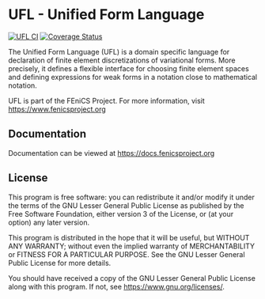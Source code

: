 # UFL - Unified Form Language

[![UFL CI](https://github.com/FEniCS/ufl/workflows/UFL%20CI/badge.svg)](https://github.com/FEniCS/ufl/workflows/UFL%20CI)
[![Coverage Status](https://coveralls.io/repos/github/FEniCS/ufl/badge.svg?branch=master)](https://coveralls.io/github/FEniCS/ufl?branch=master)

The Unified Form Language (UFL) is a domain specific language for
declaration of finite element discretizations of variational forms. More
precisely, it defines a flexible interface for choosing finite element
spaces and defining expressions for weak forms in a notation close to
mathematical notation.

UFL is part of the FEniCS Project. For more information, visit
https://www.fenicsproject.org

## Documentation

Documentation can be viewed at https://docs.fenicsproject.org

## License

This program is free software: you can redistribute it and/or modify
it under the terms of the GNU Lesser General Public License as published by
the Free Software Foundation, either version 3 of the License, or
(at your option) any later version.

This program is distributed in the hope that it will be useful,
but WITHOUT ANY WARRANTY; without even the implied warranty of
MERCHANTABILITY or FITNESS FOR A PARTICULAR PURPOSE. See the
GNU Lesser General Public License for more details.

You should have received a copy of the GNU Lesser General Public License
along with this program. If not, see <https://www.gnu.org/licenses/>.

